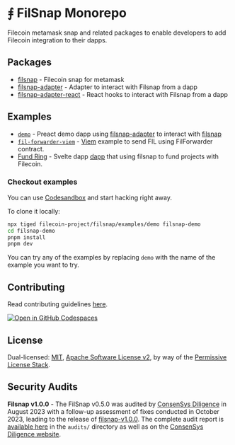 # ⨎ FilSnap Monorepo

Filecoin metamask snap and related packages to enable developers to add Filecoin integration to their dapps.

## Packages

- [filsnap](https://github.com/filecoin-project/filsnap/tree/master/packages/snap) - Filecoin snap for metamask
- [filsnap-adapter](https://github.com/filecoin-project/filsnap/tree/master/packages/adapter) - Adapter to interact with Filsnap from a dapp
- [filsnap-adapter-react](https://github.com/filecoin-project/filsnap/tree/master/packages/adapter-react) - React hooks to interact with Filsnap from a dapp

## Examples

- [`demo`](https://github.com/filecoin-project/filsnap/tree/master/examples/demo) - Preact demo dapp using [filsnap-adapter](<[./packages/adapter](https://github.com/filecoin-project/filsnap/tree/master/packages/adapter)>) to interact with [filsnap](<[./packages/snap](https://github.com/filecoin-project/filsnap/tree/master/packages/snap)>)
- [`fil-forwarder-viem`](https://github.com/filecoin-project/filsnap/tree/master/examples/fil-forwarder-viem) - [Viem](https://viem.sh/) example to send FIL using FilForwarder contract.
- [Fund Ring](https://github.com/FundRing/fundring/tree/main/src/routes/filfund) - Svelte dapp [dapp](https://fundring.fission.app/) that using filsnap to fund projects with Filecoin.

### Checkout examples

You can use [Codesandbox](https://githubbox.com/filecoin-project/filsnap/tree/master/examples/demo) and start hacking right away.

To clone it locally:

```bash
npx tiged filecoin-project/filsnap/examples/demo filsnap-demo
cd filsnap-demo
pnpm install
pnpm dev
```

You can try any of the examples by replacing `demo` with the name of the example you want to try.

## Contributing

Read contributing guidelines [here](.github/CONTRIBUTING.md).

[![Open in GitHub Codespaces](https://github.com/codespaces/badge.svg)](https://codespaces.new/filecoin-project/filsnap)

## License

Dual-licensed: [MIT](./LICENSE-MIT), [Apache Software License v2](./LICENSE-APACHE), by way of the
[Permissive License Stack](https://protocol.ai/blog/announcing-the-permissive-license-stack/).


## Security Audits

**Filsnap v1.0.0** - The FilSnap v0.5.0 was audited by [ConsenSys Diligence](https://consensys.io/diligence/) in August 2023 with a follow-up assessment of fixes conducted in October 2023, leading to the release of [filsnap-v1.0.0](https://github.com/filecoin-project/filsnap/releases/tag/filsnap-v1.0.0). The complete audit report is [available here](./audits/filsnap-audit-2023-08.pdf) in the `audits/` directory as well as on the [ConsenSys Diligence website](https://consensys.io/diligence/audits/2023/08/metamask/partner-snaps-filsnap/).
